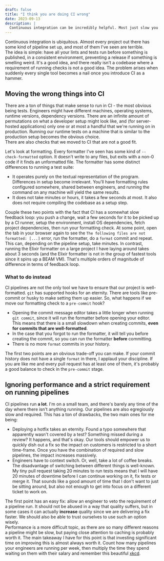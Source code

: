 ```yaml
---
draft: false
title: "I think you are doing CI wrong"
date: 2023-09-13
description: |
  Continuous integration can be incredibly helpful. Most just slow you down.
---
```


Continuous integration is ubiquitous. Almost every project out there has some kind of pipeline set up, and most of them I've seen are terrible.  
The idea is simple: have all your lints and tests run before something is published, in a consistent environment, preventing a release if something is smelling
weird. It's a good idea, and there really isn't a codebase where a requirement of running checks is not a good idea. The problem arises when suddenly every
single tool becomes a nail once you introduce CI as a hammer.  

## Moving the wrong things into CI

There are a ton of things that make sense to run in CI - the most obvious being tests. Engineers might have different machines, operating systems, runtime
versions, dependency versions. There are an infinite amount of permutations on what a developer setup might look like, and (for server-hosted applications) 
only one or at most a handful that we're running on in production. Running our runtime tests on a machine that is similar to the production setup becomes
the obvious choice.  
There are also checks that we moved to CI that are not a good fit.  

Let's look at formatting. Every formatter I've seen has some kind of `--check-formatted` option. It doesn't write to any files, but exits with a non-0 code if
it finds an unformatted file. The formatter has some distinct differences to running a test suite:

- It operates purely on the textual representation of the program. Differences in setup become irrelevant. You'll have formatting rules configured somewhere,
  shared between engineers, and running the command on any machine will yield the same results.
- It does not take minutes or hours, it takes a few seconds at most. It also does not require compiling the codebase as a setup step.

Couple these two points with the fact that CI has a somewhat slow feedback loop: you push a change, wait a few seconds for it to be picked up by a CI runner,
setup the environment, install OS dependencies, fetch project dependencies, then run your formatting check. At some point, open the tab in your browser again
to see the `The following files are not formatted: [...]` error, run the formatter, do a `format` commit and repeat. This can, depending on the pipeline setup,
take minutes. In contrast, running the Elixir formatter on a large project I have laying around takes about 3 seconds (and the Elixir formatter is not in the 
group of fastest tools since it spins up a BEAM VM). That's multiple orders of magnitude of difference in terms of feedback loop.

### What to do instead

CI pipelines are not the only tool we have to ensure that our project is well-formatted. `git` has supported hooks for an eternity. There are tools like
pre-commit or husky to make setting them up easier. So, what happens if we move our formatting check to a `pre-commit` hook?

- Opening the commit message editor takes a little longer when running `git commit`, since it will run the formatter before opening your editor. This means
  that there is a small slowdown when creating commits, **even for commits that are well-formatted**.
- In the case that you forgot to run the formatter, it will tell you before creating the commit, so you can run the formatter **before** committing.
- There is no more `format` commits in your history.

The first two points are an obvious trade-off you can make. If your commit history does not have a single `format` in there, I applaud your discipline. If you
are like me and every pull request has at least one of them, it's probably a good balance to check in the `pre-commit` stage.

## Ignoring performance and a strict requirement on running pipelines

CI pipelines run **a lot**. I'm on a small team, and there's barely any time of the day where there isn't anything running. Our pipelines are also egregiously
slow and required. This has a ton of drawbacks, the two main ones for me being:

- Deploying a hotfix takes an eternity. Found a typo somewhere that apparently wasn't covered by a test? Something missed during a review? It happens, and
  that's okay. Our tools should empower us to quickly dish out a fix so the impact on customers is restricted to a short time-frame. Once you have the 
  combination of required and slow pipelines, the impact increases massively.
- Engineers have to context switch. Or, well, take a lot of coffee breaks. The disadvantage of switching between different things is well-known. My tiny pull 
  request taking 20 minutes to run tests means that I will have 20 minutes of downtime before I can continue working on it, fix tests or merge it. That sounds
  like a good amount of time that I don't want to just be sitting around, but also not enough to get into focus on a different ticket to work on.

The first point has an easy fix: allow an engineer to veto the requirement of a pipeline run. It should not be abused in a way that quality suffers, but in
some cases it can actually **increase** quality since we are delivering a fix faster. We should also be able to trust ourselves to use such an option wisely.  
Performance is a more difficult topic, as there are so many different reasons a pipeline might be slow, but paying close attention to caching is probably worth
it. The main takeaway I have for this point is that investing significant time on improving this is almost always worth it. Count how many pipelines your
engineers are running per week, then multiply the time they spend waiting on them with their salary and remember this beautiful [xkcd](https://xkcd.com/1205/).
